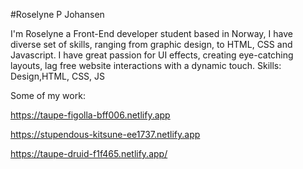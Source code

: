 #Roselyne P Johansen

I'm Roselyne a Front-End developer student based in Norway, I have diverse set of skills, ranging from graphic design, to HTML, CSS and Javascript.
I have great passion for UI effects, creating eye-catching layouts, lag free website interactions with a dynamic touch.
Skills: Design,HTML, CSS, JS

Some of my work:

https://taupe-figolla-bff006.netlify.app

https://stupendous-kitsune-ee1737.netlify.app

https://taupe-druid-f1f465.netlify.app/







